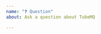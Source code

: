```yaml
---
name: "❓ Question"
about: Ask a question about TubeMQ

---
```


<!--
Welcome to TubeMQ community!
Please try to describe your question in English and start the title with
[question].
-->

